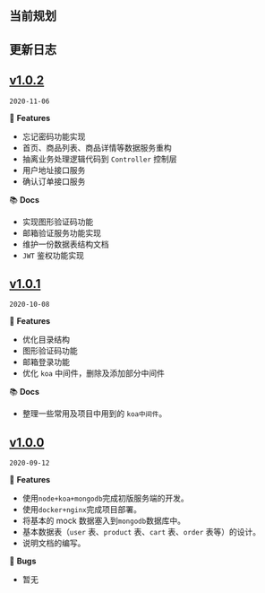 ## 当前规划

## 更新日志

## [v1.0.2](https://github.com/Ewall1106/panda-server/tree/1.0.2)

`2020-11-06`

🎉 **Features**

- 忘记密码功能实现
- 首页、商品列表、商品详情等数据服务重构
- 抽离业务处理逻辑代码到 `Controller` 控制层
- 用户地址接口服务
- 确认订单接口服务

📚 **Docs**

- 实现图形验证码功能
- 邮箱验证服务功能实现
- 维护一份数据表结构文档
- `JWT` 鉴权功能实现

## [v1.0.1](https://github.com/Ewall1106/panda-server/tree/1.0.1)

`2020-10-08`

🎉 **Features**

- 优化目录结构
- 图形验证码功能
- 邮箱登录功能
- 优化 `koa` 中间件，删除及添加部分中间件

📚 **Docs**

- 整理一些常用及项目中用到的 `koa中间件`。

## [v1.0.0](https://github.com/Ewall1106/panda-server/tree/1.0.0)

`2020-09-12`

🎉 **Features**

- 使用`node+koa+mongodb`完成初版服务端的开发。
- 使用`docker+nginx`完成项目部署。
- 将基本的 mock 数据塞入到`mongodb`数据库中。
- 基本数据表（`user` 表、`product` 表、`cart` 表、`order` 表等）的设计。
- 说明文档的编写。

🐛 **Bugs**

- 暂无
